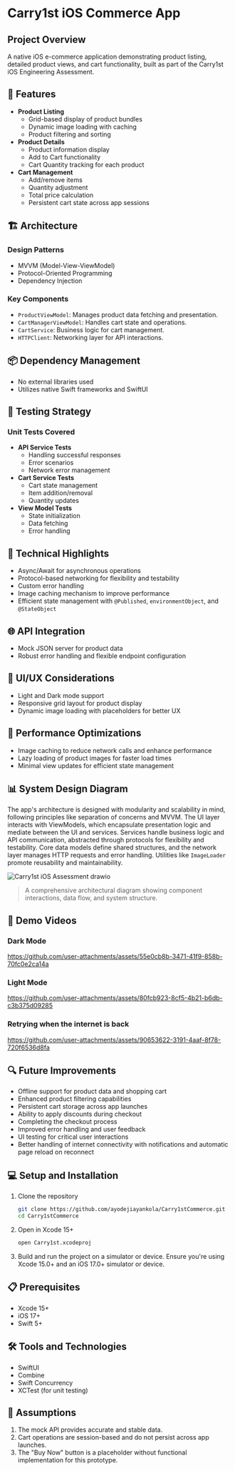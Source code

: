 # Carry1st iOS Commerce App

## Project Overview
A native iOS e-commerce application demonstrating product listing, detailed product views, and cart functionality, built as part of the Carry1st iOS Engineering Assessment.

## 🚀 Features
- **Product Listing**
  - Grid-based display of product bundles
  - Dynamic image loading with caching
  - Product filtering and sorting
- **Product Details**
  - Product information display
  - Add to Cart functionality
  - Cart Quantity tracking for each product
- **Cart Management**
  - Add/remove items
  - Quantity adjustment
  - Total price calculation
  - Persistent cart state across app sessions

## 🏗 Architecture
### Design Patterns
- MVVM (Model-View-ViewModel)
- Protocol-Oriented Programming
- Dependency Injection

### Key Components
- `ProductViewModel`: Manages product data fetching and presentation.
- `CartManagerViewModel`: Handles cart state and operations.
- `CartService`: Business logic for cart management.
- `HTTPClient`: Networking layer for API interactions.

## 📦 Dependency Management
- No external libraries used
- Utilizes native Swift frameworks and SwiftUI

## 🧪 Testing Strategy
### Unit Tests Covered
- **API Service Tests**
  - Handling successful responses
  - Error scenarios
  - Network error management
- **Cart Service Tests**
  - Cart state management
  - Item addition/removal
  - Quantity updates
- **View Model Tests**
  - State initialization
  - Data fetching
  - Error handling

## 🔧 Technical Highlights
- Async/Await for asynchronous operations
- Protocol-based networking for flexibility and testability
- Custom error handling
- Image caching mechanism to improve performance
- Efficient state management with `@Published`, `environmentObject`, and `@StateObject`

## 🌐 API Integration
- Mock JSON server for product data
- Robust error handling and flexible endpoint configuration

## 🎨 UI/UX Considerations
- Light and Dark mode support
- Responsive grid layout for product display
- Dynamic image loading with placeholders for better UX

## 🚧 Performance Optimizations
- Image caching to reduce network calls and enhance performance
- Lazy loading of product images for faster load times
- Minimal view updates for efficient state management

## 📊 System Design Diagram
The app's architecture is designed with modularity and scalability in mind, following principles like separation of concerns and MVVM. The UI layer interacts with ViewModels, which encapsulate presentation logic and mediate between the UI and services. Services handle business logic and API communication, abstracted through protocols for flexibility and testability. Core data models define shared structures, and the network layer manages HTTP requests and error handling. Utilities like `ImageLoader` promote reusability and maintainability.


![Carry1st iOS Assessment  drawio](https://github.com/user-attachments/assets/5ef072d0-a9df-41ac-ab54-b6003b9a1d34)

> A comprehensive architectural diagram showing component interactions, data flow, and system structure.

## 🎥 Demo Videos


### Dark Mode




https://github.com/user-attachments/assets/55e0cb8b-3471-41f9-858b-70fc0e2ca14a




### Light Mode


https://github.com/user-attachments/assets/80fcb923-8cf5-4b21-b6db-c3b375d09285


### Retrying when the internet is back

https://github.com/user-attachments/assets/90653622-3191-4aaf-8f78-720f6536d8fa

## 🔍 Future Improvements
- Offline support for product data and shopping cart
- Enhanced product filtering capabilities
- Persistent cart storage across app launches
- Ability to apply discounts during checkout
- Completing the checkout process
- Improved error handling and user feedback
- UI testing for critical user interactions
- Better handling of internet connectivity with notifications and automatic page reload on reconnect

## 💻 Setup and Installation
1. Clone the repository
	```bash
	git clone https://github.com/ayodejiayankola/Carry1stCommerce.git
	cd Carry1stCommerce
	```
2. Open in Xcode 15+
	```bash
	open Carry1st.xcodeproj
	```
3. Build and run the project on a simulator or device.
	Ensure you're using Xcode 15.0+ and an iOS 17.0+ simulator or device.

## 📋 Prerequisites
- Xcode 15+
- iOS 17+
- Swift 5+

## 🛠 Tools and Technologies
- SwiftUI
- Combine
- Swift Concurrency
- XCTest (for unit testing)

## 📝 Assumptions
1. The mock API provides accurate and stable data.
2. Cart operations are session-based and do not persist across app launches.
3. The "Buy Now" button is a placeholder without functional implementation for this prototype.

